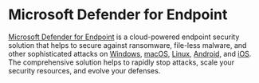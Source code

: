 # Microsoft Defender for Endpoint

[Microsoft Defender for Endpoint](https://docs.microsoft.com/microsoft-365/security/defender-endpoint) is a cloud-powered endpoint security solution that helps to secure against ransomware, file-less malware, and other sophisticated attacks on [Windows](https://docs.microsoft.com/microsoft-365/security/defender-endpoint/minimum-requirements#supported-windows-versions), [macOS](https://docs.microsoft.com/microsoft-365/security/defender-endpoint/microsoft-defender-endpoint-mac), [Linux](https://docs.microsoft.com/microsoft-365/security/defender-endpoint/microsoft-defender-endpoint-linux), [Android](https://docs.microsoft.com/microsoft-365/security/defender-endpoint/microsoft-defender-endpoint-android), and [iOS](https://docs.microsoft.com/microsoft-365/security/defender-endpoint/microsoft-defender-endpoint-ios). The comprehensive solution helps to rapidly stop attacks, scale your security resources, and evolve your defenses.

